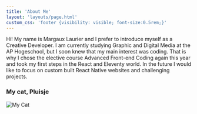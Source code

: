 ```yaml
---
title: 'About Me'
layout: 'layouts/page.html'
custom_css: 'footer {visibility: visible; font-size:0.5rem;}'
---
```

<div class="grid">
<div>

Hi! My name is Margaux Laurier and I prefer to introduce myself as a Creative Developer.
I am currently studying Graphic and Digital Media at the AP Hogeschool, but I soon knew that my main interest was coding. That is why I chose the elective course Advanced Front-end Coding again this year and took my first steps in the React and Eleventy world. In the future I would like to focus on custom built React Native websites and challenging projects.

</div>

<div>

### My cat, Pluisje
![My Cat](/img/pluisje.jpg)

</div>
</div>
